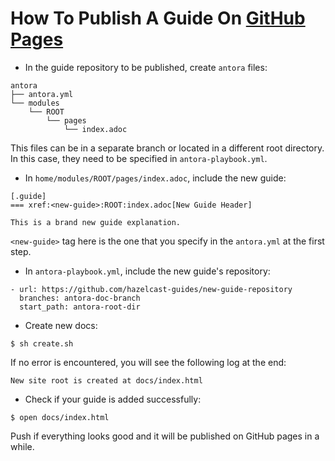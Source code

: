 # How To Publish A Guide On [GitHub Pages](https://hazelcast-guides.github.io/guides-site/home/index.html)

- In the guide repository to be published, create `antora` files:

```
antora
├── antora.yml
└── modules
    └── ROOT
        └── pages
            └── index.adoc
```
This files can be in a separate branch or located in a different root directory. In this case, they need to be specified in `antora-playbook.yml`.

- In `home/modules/ROOT/pages/index.adoc`, include the new guide:

```
[.guide]
=== xref:<new-guide>:ROOT:index.adoc[New Guide Header]

This is a brand new guide explanation.

```
`<new-guide>` tag here is the one that you specify in the `antora.yml` at the first step.

- In `antora-playbook.yml`, include the new guide's repository:

```
- url: https://github.com/hazelcast-guides/new-guide-repository
  branches: antora-doc-branch
  start_path: antora-root-dir
```

- Create new docs:

```
$ sh create.sh
```

If no error is encountered, you will see the following log at the end:

```
New site root is created at docs/index.html
```

- Check if your guide is added successfully:

```
$ open docs/index.html
```

Push if everything looks good and it will be published on GitHub pages in a while.
